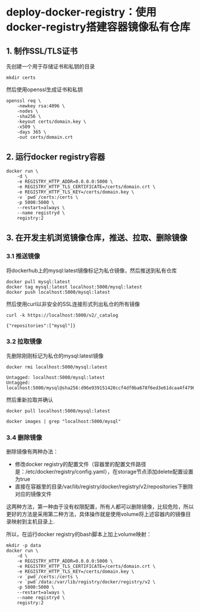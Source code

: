 # deploy-docker-registry：使用docker-registry搭建容器镜像私有仓库

## 1. 制作SSL/TLS证书
先创建一个用于存储证书和私钥的目录
```
mkdir certs
```
然后使用openssl生成证书和私钥
```
openssl req \
    -newkey rsa:4096 \
    -nodes \
    -sha256 \
    -keyout certs/domain.key \
    -x509 \
    -days 365 \
    -out certs/domain.crt
```

## 2. 运行docker registry容器
```
docker run \
    -d \
    -e REGISTRY_HTTP_ADDR=0.0.0.0:5000 \
    -e REGISTRY_HTTP_TLS_CERTIFICATE=/certs/domain.crt \
    -e REGISTRY_HTTP_TLS_KEY=/certs/domain.key \
    -v `pwd`/certs:/certs \
    -p 5000:5000 \
    --restart=always \
    --name registryd \
    registry:2
```

## 3. 在开发主机浏览镜像仓库，推送、拉取、删除镜像
### 3.1 推送镜像
将dockerhub上的mysql:latest镜像标记为私仓镜像，然后推送到私有仓库
```
docker pull mysql:latest
docker tag mysql:latest localhost:5000/mysql:latest
docker push localhost:5000/mysql:latest
```
然后使用curl以非安全的SSL连接形式列出私仓的所有镜像
```
curl -k https://localhost:5000/v2/_catalog

{"repositories":["mysql"]}
```

### 3.2 拉取镜像
先删除刚刚标记为私仓的mysql:latest镜像
```
docker rmi localhost:5000/mysql:latest

Untagged: localhost:5000/mysql:latest
Untagged: localhost:5000/mysql@sha256:d96e939151420ccf4df0ba678f6ed3e61dcaa4f4790c3ae900caf0da69d91f7b
```
然后重新拉取并确认
```
docker pull localhost:5000/mysql:latest

docker images | grep "localhost:5000/mysql"
```

### 3.4 删除镜像
删除镜像有两种办法：
- 修改docker registry的配置文件（容器里的配置文件路径是：/etc/docker/registry/config.yaml），在storage节点添加delete配置设置为true
- 直接在容器里的目录/var/lib/registry/docker/registry/v2/repositories下删除对应的镜像文件

这两种方法，第一种由于没有权限配置，所有人都可以删除镜像，比较危险，所以更好的方法是采用第二种方法，具体操作就是使用volume将上述容器内的镜像目录映射到主机目录上.

所以，在运行docker registry的bash脚本上加上volume映射：
```
mkdir -p data
docker run \
    -d \
    -e REGISTRY_HTTP_ADDR=0.0.0.0:5000 \
    -e REGISTRY_HTTP_TLS_CERTIFICATE=/certs/domain.crt \
    -e REGISTRY_HTTP_TLS_KEY=/certs/domain.key \
    -v `pwd`/certs:/certs \
    -v `pwd`/data:/var/lib/registry/docker/registry/v2 \
    -p 5000:5000 \
    --restart=always \
    --name registryd \
    registry:2
```
